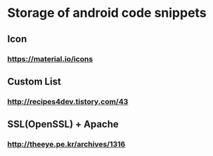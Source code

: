 # Storage of android code snippets

## Icon
### https://material.io/icons

## Custom List
### http://recipes4dev.tistory.com/43

## SSL(OpenSSL) + Apache
### http://theeye.pe.kr/archives/1316
